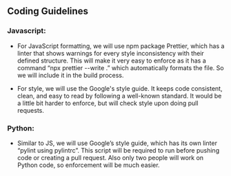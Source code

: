 ## Coding Guidelines

### Javascript:

- For JavaScript formatting, we will use npm package Prettier, which has a linter that shows warnings for every style inconsistency with their defined structure. This will make it very easy to enforce as it has a command “npx prettier --write .” which automatically formats the file. So we will include it in the build process.

- For style, we will use the Google's style guide. It keeps code consistent, clean, and easy to read by following a well-known standard. It would be a little bit harder to enforce, but will check style upon doing pull requests.

### Python:

- Similar to JS, we will use Google’s style guide, which has its own linter “pylint using pylintrc”. This script will be required to run before pushing code or creating a pull request. Also only two people will work on Python code, so enforcement will be much easier.

